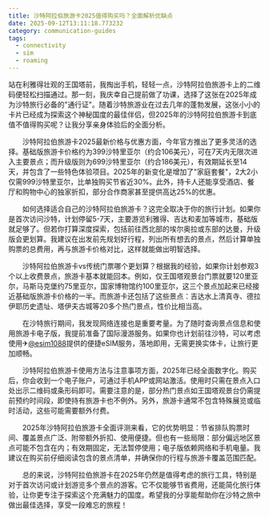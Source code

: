```yaml
---
title: 沙特阿拉伯旅游卡2025值得购买吗？全面解析优缺点
date: 2025-09-12T13:11:18.773232
category: communication-guides
tags:
  - connectivity
  - sim
  - roaming
---
```


站在利雅得壮观的王国塔前，我掏出手机，轻轻一点，沙特阿拉伯旅游卡上的二维码便轻松扫描通过。那一刻，我庆幸自己提前做了功课，选择了这张在2025年成为沙特旅行必备的"通行证"。随着沙特旅游业在过去几年的蓬勃发展，这张小小的卡片已经成为探索这个神秘国度的最佳伴侣，但2025年的沙特阿拉伯旅游卡到底值不值得购买呢？让我分享亲身体验后的全面分析。

　　沙特阿拉伯旅游卡2025最新价格与优惠方面，今年官方推出了更多灵活的选择。基础版旅游卡价格约为399沙特里亚尔（约合106美元），可在7天内无限次进入主要景点；而升级版则为699沙特里亚尔（约合186美元），有效期延长至14天，并包含了一些特色体验项目。2025年的新变化是增加了"家庭套餐"，2大2小仅需999沙特里亚尔，比单独购买节省近30%。此外，持卡人还能享受酒店、餐厅和购物中心的独家折扣，部分合作商家甚至提供高达25%的优惠。

　　如何选择适合自己的沙特阿拉伯旅游卡？这完全取决于你的旅行计划。如果你是首次访问沙特，计划停留5-7天，主要游览利雅得、吉达和麦加等城市，基础版就足够了。但若你打算深度探索，包括前往西北部的埃尔奥拉或东部的达曼，升级版会更划算。我建议在出发前先规划好行程，列出所有想去的景点，然后计算单独购票的总费用，再与旅游卡价格对比，这样就能做出明智选择。

　　沙特阿拉伯旅游卡vs传统门票哪个更划算？根据我的经验，如果你计划参观3个以上收费景点，旅游卡基本就能回本。例如，仅王国塔观景台门票就要120里亚尔，马斯马克堡约75里亚尔，国家博物馆约100里亚尔，这三个景点加起来已经接近基础版旅游卡价格的一半。而旅游卡还包括了这些景点：吉达水上清真寺、德拉伊耶历史遗址、塔伊夫古城等20多个热门景点，性价比相当高。

　　在沙特旅行期间，我发现网络连接也是重要考量。为了随时查询景点信息和使用旅游卡电子版，我提前准备了国际漫游服务。如果你也计划前往沙特，可以考虑使用✈[@esim1088](https://t.me/s/esim1088)提供的便捷eSIM服务，落地即用，无需更换实体卡，让旅行更加顺畅。

　　沙特阿拉伯旅游卡使用方法与注意事项方面，2025年已经全面数字化。购买后，你会收到一个电子账户，可通过手机APP或网站激活。使用时只需在景点入口处出示二维码或条形码即可。需要注意的是，部分热门景点如王国塔观景台仍需提前预约时间段，即使持有旅游卡也不例外。另外，旅游卡通常不包含特殊展览或临时活动，这些可能需要额外付费。

　　2025年沙特阿拉伯旅游卡全面评测来看，它的优势明显：节省排队购票时间、覆盖景点广泛、附带额外折扣、使用便捷。但也有一些局限：部分偏远地区景点可能不包含在内；有效期固定，无法暂停使用；电子版依赖网络和手机电量。我建议在购买前仔细阅读包含的景点清单，并确保你的行程与旅游卡覆盖范围匹配。

　　总的来说，沙特阿拉伯旅游卡在2025年仍然是值得考虑的旅行工具，特别是对于首次访问或计划游览多个景点的游客。它不仅能够节省费用，还能简化旅行体验，让你更专注于探索这个充满魅力的国度。希望我的分享能帮助你在沙特之旅中做出最佳选择，享受一段难忘的旅程！